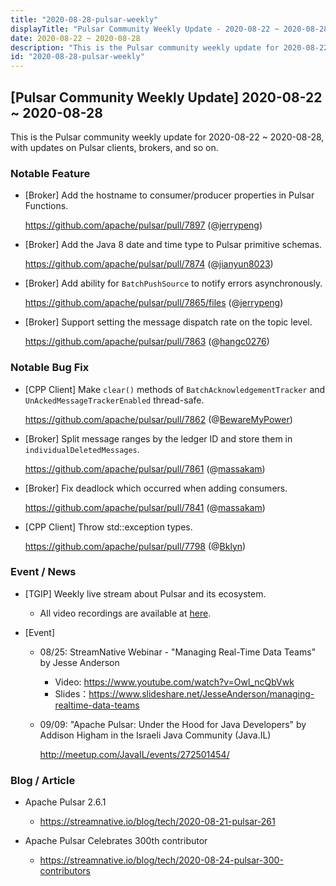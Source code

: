 ```yaml
---
title: "2020-08-28-pulsar-weekly"
displayTitle: "Pulsar Community Weekly Update - 2020-08-22 ~ 2020-08-28"
date: 2020-08-22 ~ 2020-08-28
description: "This is the Pulsar community weekly update for 2020-08-22 ~ 2020-08-28, with updates on Pulsar clients, brokers, and so on."
id: "2020-08-28-pulsar-weekly"
---
```


## [Pulsar Community Weekly Update] 2020-08-22 ~ 2020-08-28

This is the Pulsar community weekly update for 2020-08-22 ~ 2020-08-28, with updates on Pulsar clients, brokers, and so on.

### Notable Feature

- [Broker] Add the hostname to consumer/producer properties in Pulsar Functions.

  https://github.com/apache/pulsar/pull/7897 (@[jerrypeng](https://github.com/jerrypeng))
  
- [Broker] Add the Java 8 date and time type to Pulsar primitive schemas.

  https://github.com/apache/pulsar/pull/7874 (@[jianyun8023](https://github.com/jianyun8023))

- [Broker] Add ability for `BatchPushSource` to notify errors asynchronously.

  https://github.com/apache/pulsar/pull/7865/files (@[jerrypeng](https://github.com/jerrypeng))
  
- [Broker] Support setting the message dispatch rate on the topic level.

  https://github.com/apache/pulsar/pull/7863 (@[hangc0276](https://github.com/hangc0276))

### Notable Bug Fix

- [CPP Client] Make `clear()` methods of `BatchAcknowledgementTracker` and `UnAckedMessageTrackerEnabled` thread-safe.

  https://github.com/apache/pulsar/pull/7862 (@[BewareMyPower](https://github.com/BewareMyPower))
  
- [Broker] Split message ranges by the ledger ID and store them in `individualDeletedMessages`.

  https://github.com/apache/pulsar/pull/7861 (@[massakam](https://github.com/massakam))

- [Broker] Fix deadlock which occurred when adding consumers.

  https://github.com/apache/pulsar/pull/7841 (@[massakam](https://github.com/massakam))
  
- [CPP Client] Throw std::exception types.

  https://github.com/apache/pulsar/pull/7798 (@[Bklyn](https://github.com/Bklyn))

### Event / News
  
- [TGIP] Weekly live stream about Pulsar and its ecosystem.

  - All video recordings are available at [here](https://streamnative.io/resource#tgip).

- [Event]

  - 08/25: StreamNative Webinar - "Managing Real-Time Data Teams" by Jesse Anderson

       - Video: https://www.youtube.com/watch?v=Owl_ncQbVwk
       - Slides：https://www.slideshare.net/JesseAnderson/managing-realtime-data-teams

  - 09/09: "Apache Pulsar: Under the Hood for Java Developers" by Addison Higham in the Israeli Java Community (Java.IL)

    http://meetup.com/JavaIL/events/272501454/

### Blog / Article

- Apache Pulsar 2.6.1

  - https://streamnative.io/blog/tech/2020-08-21-pulsar-261

- Apache Pulsar Celebrates 300th contributor

  - https://streamnative.io/blog/tech/2020-08-24-pulsar-300-contributors
